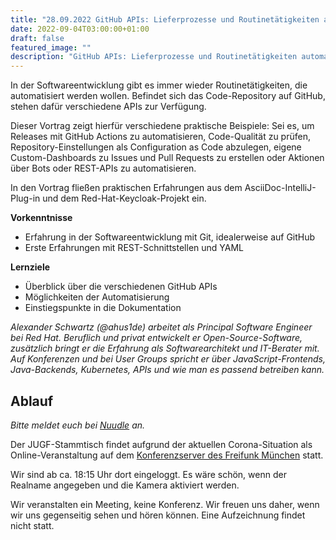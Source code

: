 ```yaml
---
title: "28.09.2022 GitHub APIs: Lieferprozesse und Routinetätigkeiten automatisieren"
date: 2022-09-04T03:00:00+01:00
draft: false
featured_image: ""
description: "GitHub APIs: Lieferprozesse und Routinetätigkeiten automatisieren"
---
```


In der Softwareentwicklung gibt es immer wieder Routinetätigkeiten, die automatisiert werden wollen. Befindet sich das Code-Repository auf GitHub, stehen dafür verschiedene APIs zur Verfügung.

Dieser Vortrag zeigt hierfür verschiedene praktische Beispiele:
Sei es, um Releases mit GitHub Actions zu automatisieren, Code-Qualität zu prüfen, Repository-Einstellungen als Configuration as Code abzulegen, eigene Custom-Dashboards zu Issues und Pull Requests zu erstellen oder Aktionen über Bots oder REST-APIs zu automatisieren.

In den Vortrag fließen praktischen Erfahrungen aus dem AsciiDoc-IntelliJ-Plug-in und dem Red-Hat-Keycloak-Projekt ein.

**Vorkenntnisse**

* Erfahrung in der Softwareentwicklung mit Git, idealerweise auf GitHub
* Erste Erfahrungen mit REST-Schnittstellen und YAML

**Lernziele**

* Überblick über die verschiedenen GitHub APIs
* Möglichkeiten der Automatisierung
* Einstiegspunkte in die Dokumentation

_Alexander Schwartz (@ahus1de) arbeitet als Principal Software Engineer bei Red Hat. Beruflich und privat entwickelt er Open-Source-Software, zusätzlich bringt er die Erfahrung als Softwarearchitekt und IT-Berater mit. Auf Konferenzen und bei User Groups spricht er über JavaScript-Frontends, Java-Backends, Kubernetes, APIs und wie man es passend betreiben kann._

## Ablauf 

_Bitte meldet euch bei [Nuudle]() an._

Der JUGF-Stammtisch findet aufgrund der aktuellen Corona-Situation als Online-Veranstaltung auf dem [Konferenzserver des Freifunk München](https://meet.ffmuc.net/jugfmeeting) statt.

Wir sind ab ca. 18:15 Uhr dort eingeloggt. Es wäre schön, wenn der Realname angegeben und die Kamera aktiviert werden.

Wir veranstalten ein Meeting, keine Konferenz. Wir freuen uns daher, wenn wir uns gegenseitig sehen und hören können.
Eine Aufzeichnung findet nicht statt.